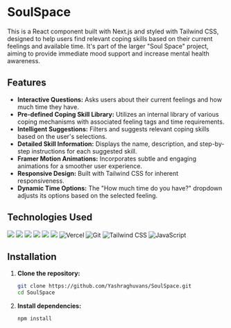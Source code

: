 # SoulSpace
 
This is a React component built with Next.js and styled with Tailwind CSS, designed to help users find relevant coping skills based on their current feelings and available time. It's part of the larger "Soul Space" project, aiming to provide immediate mood support and increase mental health awareness.

## Features

* **Interactive Questions:** Asks users about their current feelings and how much time they have.
* **Pre-defined Coping Skill Library:** Utilizes an internal library of various coping mechanisms with associated feeling tags and time requirements.
* **Intelligent Suggestions:** Filters and suggests relevant coping skills based on the user's selections.
* **Detailed Skill Information:** Displays the name, description, and step-by-step instructions for each suggested skill.
* **Framer Motion Animations:** Incorporates subtle and engaging animations for a smoother user experience.
* **Responsive Design:** Built with Tailwind CSS for inherent responsiveness.
* **Dynamic Time Options:** The "How much time do you have?" dropdown adjusts its options based on the selected feeling.

## Technologies Used

![](https://img.shields.io/badge/next%20js-000000?style=for-the-badge&logo=nextdotjs&logoColor=white) ![](https://img.shields.io/badge/npm-CB3837?style=for-the-badge&logo=npm&logoColor=white) ![](https://img.shields.io/badge/React-20232A?style=for-the-badge&logo=react&logoColor=61DAFB) ![](https://img.shields.io/badge/HTML5-E34F26?style=for-the-badge&logo=html5&logoColor=white) ![](https://img.shields.io/badge/Framer-black?style=for-the-badge&logo=framer&logoColor=blue) ![](https://img.shields.io/badge/Node%20js-339933?style=for-the-badge&logo=nodedotjs&logoColor=white) ![Vercel](https://img.shields.io/badge/vercel-%23000000.svg?style=for-the-badge&logo=vercel&logoColor=white)  ![Git](https://img.shields.io/badge/git-%23F05033.svg?style=for-the-badge&logo=git&logoColor=white) ![Tailwind CSS](https://img.shields.io/badge/Tailwind_CSS-%231572B6.svg?style=for-the-badge&logo=tailwindcss&logoColor=white") ![JavaScript](https://img.shields.io/badge/javascript-%23323330.svg?style=for-the-badge&logo=javascript&logoColor=%23F7DF1E)

## Installation

1.  **Clone the repository:**
    ```bash
    git clone https://github.com/Yashraghuvans/SoulSpace.git
    cd SoulSpace
    ```


2.  **Install dependencies:**
    ```bash
    npm install
    ```
